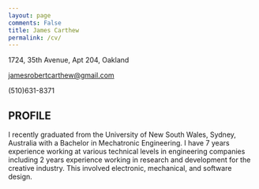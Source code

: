 ```yaml
---
layout: page
comments: False
title: James Carthew
permalink: /cv/
---
```


1724, 35th Avenue, Apt 204, Oakland

jamesrobertcarthew@gmail.com

(510)631-8371

## PROFILE

I recently graduated from the University of New South Wales, Sydney, Australia with a Bachelor in Mechatronic Engineering. I have 7 years experience working at various technical levels in engineering companies including 2 years experience working in research and development for the creative industry. This involved electronic, mechanical, and software design.
